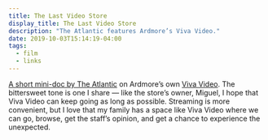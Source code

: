 ```yaml
---
title: The Last Video Store
display_title: The Last Video Store
description: "The Atlantic features Ardmore’s Viva Video."
date: 2019-10-03T15:14:19-04:00
tags:
  - film
  - links
---
```


[A short mini-doc by The Atlantic](https://www.theatlantic.com/video/index/599239/video-store/) on Ardmore’s own [Viva Video](http://viva-video.com). The bittersweet tone is one I share — like the store’s owner, Miguel, I hope that Viva Video can keep going as long as possible. Streaming is more convenient, but I love that my family has a space like Viva Video where we can go, browse, get the staff’s opinion, and get a chance to experience the unexpected.